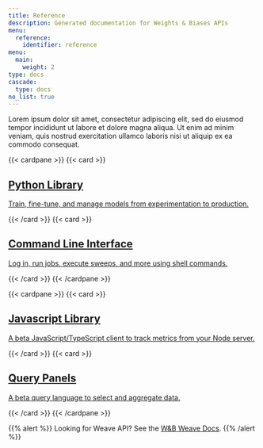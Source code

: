 ```yaml
---
title: Reference
description: Generated documentation for Weights & Biases APIs
menu: 
  reference:
    identifier: reference
menu:
  main:
    weight: 2
type: docs
cascade:
  type: docs
no_list: true
---
```


Lorem ipsum dolor sit amet, consectetur adipiscing elit, sed do eiusmod tempor incididunt ut labore et dolore magna aliqua. Ut enim ad minim veniam, quis nostrud exercitation ullamco laboris nisi ut aliquip ex ea commodo consequat.

{{< cardpane >}}
  {{< card >}}
    <a href="./js/">
      <h2 className="card-title">Python Library</h2>
      <p className="card-content">Train, fine-tune, and manage models from experimentation to production.</p>
    </a>
  {{< /card >}}
  {{< card >}}
    <a href="./query-panel/">
      <h2 className="card-title">Command Line Interface</h2>
      <p className="card-content">Log in, run jobs, execute sweeps, and more using shell commands.</p>
    </a>
  {{< /card >}}
{{< /cardpane >}}

{{< cardpane >}}
  {{< card >}}
    <a href="./js/">
      <h2 className="card-title">Javascript Library</h2>
      <p className="card-content">A beta JavaScript/TypeScript client to track metrics from your Node server.</p>
    </a>
  {{< /card >}}
  {{< card >}}
    <a href="./query-panel/">
      <h2 className="card-title">Query Panels</h2>
      <p className="card-content"> A beta query language to select and aggregate data.</p>
    </a>
  {{< /card >}}
{{< /cardpane >}}

{{% alert %}}
Looking for Weave API? See the [W&B Weave Docs](https://weave-docs.wandb.ai/).
{{% /alert %}}

 